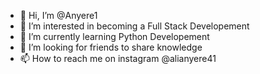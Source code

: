 - 👋 Hi, I’m @Anyere1
- 👀 I’m interested in becoming a Full Stack Developement
- 🌱 I’m currently learning Python Developement
- 💞️ I’m looking for friends to share knowledge
- 📫 How to reach me on instagram @alianyere41

<!---
Anyere1/Anyere1 is a ✨ special ✨ repository because its `README.md` (this file) appears on your GitHub profile.
You can click the Preview link to take a look at your changes.
--->
